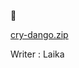 🍡

[cry-dango.zip](https://score.wanictf.org/storage/xqzq7ntsnuwcq2fmwwktuaw6cchc8ba3/cry-dango.zip)

Writer : Laika
